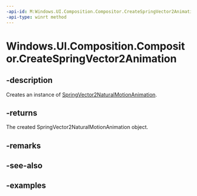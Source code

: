 ```yaml
---
-api-id: M:Windows.UI.Composition.Compositor.CreateSpringVector2Animation
-api-type: winrt method
---
```


<!-- Method syntax.
public SpringVector2NaturalMotionAnimation Compositor.CreateSpringVector2Animation()
-->

# Windows.UI.Composition.Compositor.CreateSpringVector2Animation

## -description

Creates an instance of [SpringVector2NaturalMotionAnimation](springvector2naturalmotionanimation.md).



## -returns

The created SpringVector2NaturalMotionAnimation object.

## -remarks

## -see-also

## -examples

